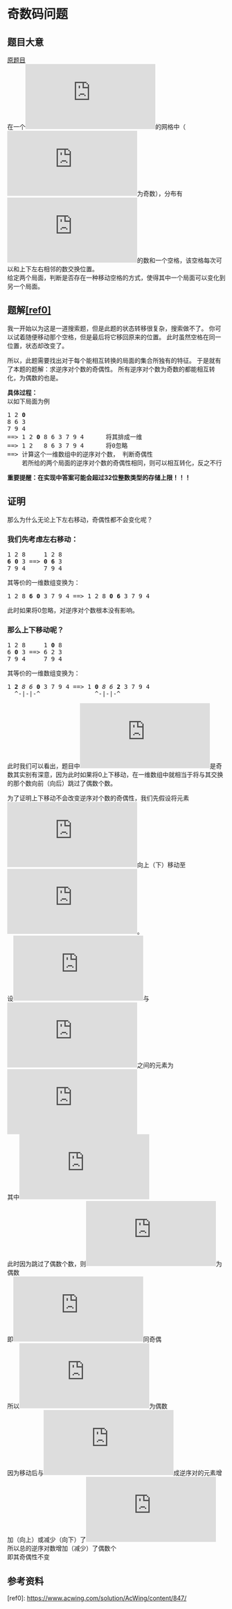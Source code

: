 # 奇数码问题
## 题目大意
[原题目][src]  
在一个![n*n][n*n]的网格中（![n][n]为奇数），分布有![1...n^2-1][1...n^2-1]的数和一个空格，该空格每次可以和上下左右相邻的数交换位置。  
给定两个局面，判断是否存在一种移动空格的方式，使得其中一个局面可以变化到另一个局面。

## 题解[\[ref0\]][ref0]
我一开始以为这是一道搜索题，但是此题的状态转移很复杂，搜索做不了。
你可以试着随便移动那个空格，但是最后将它移回原来的位置。
此时虽然空格在同一位置，状态却改变了。

所以，此题需要找出对于每个能相互转换的局面的集合所独有的特征。
于是就有了本题的题解：求逆序对个数的奇偶性。
所有逆序对个数为奇数的都能相互转化，为偶数的也是。

**具体过程：**  
以如下局面为例  
<pre>
1 2 <b>0</b>
8 6 3
7 9 4
==> 1 2 <b>0</b> 8 6 3 7 9 4      将其排成一维
==> 1 2   8 6 3 7 9 4      将0忽略
==> 计算这个一维数组中的逆序对个数， 判断奇偶性
    若所给的两个局面的逆序对个数的奇偶性相同，则可以相互转化，反之不行
</pre>

**重要提醒：在实现中答案可能会超过32位整数类型的存储上限！！！**

## 证明
那么为什么无论上下左右移动，奇偶性都不会变化呢？

### 我们先考虑左右移动：
<pre>
1 2 8     1 2 8
<b>6</b> <b>0</b> 3 ==> <b>0</b> <b>6</b> 3
7 9 4     7 9 4
</pre>

其等价的一维数组变换为：  
<pre>
1 2 8 <b>6</b> <b>0</b> 3 7 9 4 ==> 1 2 8 <b>0</b> <b>6</b> 3 7 9 4
</pre>

此时如果将0忽略，对逆序对个数根本没有影响。

### 那么上下移动呢？
<pre>
1 2 8     1 <b>0</b> 8
6 <b>0</b> 3 ==> 6 2 3
7 9 4     7 9 4
</pre>

其等价的一维数组变换为：  
<pre>
1 <b>2</b> <i>8</i> <i>6</i> <b>0</b> 3 7 9 4 ==> 1 <b>0</b> <i>8</i> <i>6</i> <b>2</b> 3 7 9 4
  ^-|-|-^               ^-|-|-^
</pre>

此时我们可以看出，题目中![n][n]是奇数其实别有深意，因为此时如果将0上下移动，在一维数组中就相当于将与其交换的那个数向前（向后）跳过了偶数个数。

为了证明上下移动不会改变逆序对个数的奇偶性，我们先假设将元素![x][x]向上（下）移动至![x'][x']。  
设![x][x]与![x'][x']之间的元素为
![A_{1}, A_{2},...,A{a},B_{1},B_{2},...,B_{b}][A_{1}, A_{2},...,A{a},B_{1},B_{2},...,B_{b}]  
其中![A_{i}&lt;x,B_{j}&gt;x][A_{i}&lt;x,B_{j}&gt;x]  
此时因为跳过了偶数个数，则![a+b][a+b]为偶数  
即![a,b][a,b]同奇偶  
所以![a-b][a-b]为偶数  
因为移动后与![x][x]成逆序对的元素增加（向上）或减少（向下）了![a-b][a-b]  
所以总的逆序对数增加（减少）了偶数个  
即其奇偶性不变

## 参考资料
\[ref0\]: https://www.acwing.com/solution/AcWing/content/847/

[src]: https://www.acwing.com/problem/content/description/110/
[n*n]: https://latex.codecogs.com/svg.latex?n%5Ctimes%20n
[n]: https://latex.codecogs.com/svg.latex?n
[1...n^2-1]: https://latex.codecogs.com/svg.latex?1...n%5E2-1
[x]: https://latex.codecogs.com/svg.latex?x
[x']: https://latex.codecogs.com/svg.latex?x%27
[A_{1}, A_{2},...,A{a},B_{1},B_{2},...,B_{b}]: https://latex.codecogs.com/svg.latex?A_%7B1%7D%2C%20A_%7B2%7D%2C...%2CA%7Ba%7D%2CB_%7B1%7D%2CB_%7B2%7D%2C...%2CB_%7Bb%7D
[A_{i}&lt;x,B_{j}&gt;x]: https://latex.codecogs.com/svg.latex?A_%7Bi%7D%3Cx%2CB_%7Bj%7D%3Ex
[a+b]: https://latex.codecogs.com/svg.latex?a+b
[a,b]: https://latex.codecogs.com/svg.latex?a%2Cb
[a-b]: https://latex.codecogs.com/svg.latex?a-b
[ref0]: https://www.acwing.com/solution/AcWing/content/847/

